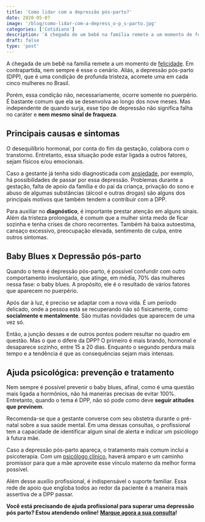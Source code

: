 ```yaml
---
title: 'Como lidar com a depressão pós-parto?'
date: 2020-05-07
image: '/blog/como-lidar-com-a-depress_o-p_s-parto.jpg'
categories: ['Cotidiano']
description: 'A chegada de um bebê na família remete a um momento de felicidade. Em contrapartida, nem sempre é esse o cenário.'
draft: false
type: 'post'
---
```


A chegada de um bebê na família remete a um momento de [felicidade](/dinheiro-compra-felicidade/). Em contrapartida, nem sempre é esse o cenário. Aliás, a depressão pós-parto (DPP), que é uma condição de profunda tristeza, acomete uma em cada cinco mulheres no Brasil.

Porém, essa condição não, necessariamente, ocorre somente no puerpério. É bastante comum que ela se desenvolva ao longo dos nove meses. Mas independente de quando surja, esse tipo de depressão não significa falha no caráter e **nem mesmo sinal de fraqueza**.

## **Principais causas e sintomas**

O desequilíbrio hormonal, por conta do fim da gestação, colabora com o transtorno. Entretanto, essa situação pode estar ligada a outros fatores, sejam físicos e/ou emocionais.

Caso a gestante já tenha sido diagnosticada com [ansiedade](/ansiedade-o-mal-do-novo-seculo/), por exemplo, há possibilidades de passar por essa depressão. Problemas durante a gestação, falta de apoio da família e do pai da criança, privação do sono e abuso de algumas substâncias (álcool e outras drogas) são alguns dos principais motivos que também tendem a contribuir com a DPP.

Para auxiliar no **diagnóstico**, é importante prestar atenção em alguns sinais. Além da tristeza prolongada, é comum que a mulher sinta medo de ficar sozinha e tenha crises de choro recorrentes. Também há baixa autoestima, cansaço excessivo, preocupação elevada, sentimento de culpa, entre outros sintomas.

## **Baby Blues x Depressão pós-parto**

Quando o tema é depressão pós-parto, é possível confundir com outro comportamento involuntário, que atinge, em média, 70% das mulheres nessa fase: o baby blues. A propósito, ele é o resultado de vários fatores que aparecem no puerpério.

Após dar à luz, é preciso se adaptar com a nova vida. É um período delicado, onde a pessoa está se recuperando não só fisicamente, como **socialmente e mentalmente**. São muitas novidades que aparecem de uma vez só.

Então, a junção desses e de outros pontos podem resultar no quadro em questão. Mas o que o difere da DPP? O primeiro é mais brando, hormonal e desaparece sozinho, entre 15 a 20 dias. Enquanto o segundo perdura mais tempo e a tendência é que as consequências sejam mais intensas.

## **Ajuda psicológica: prevenção e tratamento**

Nem sempre é possível prevenir o baby blues, afinal, como é uma questão mais ligada a hormônios, não há maneiras precisas de evitar 100%. Entretanto, quando o tema é DPP, não só pode como deve **seguir atitudes que previnem**.

Recomenda-se que a gestante converse com seu obstetra durante o pré-natal sobre a sua saúde mental. Em uma dessas consultas, o profissional tem a capacidade de identificar algum sinal de alerta e indicar um psicólogo à futura mãe.

Caso a depressão pós-parto apareça, o tratamento mais comum inclui a psicoterapia. Com um [psicólogo clínico](/pra-que-serve-um-psicologo-clinico/), haverá amparo e um caminho promissor para que a mãe aproveite esse vínculo materno da melhor forma possível.

Além desse auxílio profissional, é indispensável o suporte familiar. Essa rede de apoio que engloba todos ao redor da paciente é a maneira mais assertiva de a DPP passar.

**Você está precisando de ajuda profissional para superar uma depressão pós parto? Estou atendendo online!** [**Marque agora a sua consulta**](/contato/)**!**
